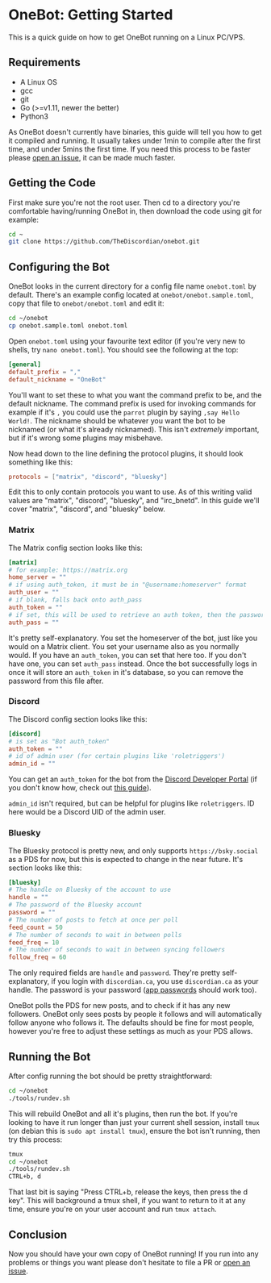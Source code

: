 # OneBot: Getting Started

This is a quick guide on how to get OneBot running on a Linux PC/VPS.

## Requirements

- A Linux OS
- gcc
- git
- Go (>=v1.11, newer the better)
- Python3

As OneBot doesn't currently have binaries, this guide will tell you how to get it compiled and running. It usually takes under 1min to compile after the first time, and under 5mins the first time. If you need this process to be faster please [open an issue](https://github.com/TheDiscordian/onebot/issues/new), it can be made much faster.

## Getting the Code

First make sure you're not the root user. Then cd to a directory you're comfortable having/running OneBot in, then download the code using git for example:

```bash
cd ~
git clone https://github.com/TheDiscordian/onebot.git
```

## Configuring the Bot

OneBot looks in the current directory for a config file name `onebot.toml` by default. There's an example config located at `onebot/onebot.sample.toml`, copy that file to `onebot/onebot.toml` and edit it:

```bash
cd ~/onebot
cp onebot.sample.toml onebot.toml
```

Open `onebot.toml` using your favourite text editor (if you're very new to shells, try `nano onebot.toml`). You should see the following at the top:

```toml
[general]
default_prefix = ","
default_nickname = "OneBot"
```

You'll want to set these to what you want the command prefix to be, and the default nickname. The command prefix is used for invoking commands for example if it's `,` you could use the `parrot` plugin by saying `,say Hello World!`. The nickname should be whatever you want the bot to be nicknamed (or what it's already nicknamed). This isn't *extremely* important, but if it's wrong some plugins may misbehave.

Now head down to the line defining the protocol plugins, it should look something like this:

```toml
protocols = ["matrix", "discord", "bluesky"]
```

Edit this to only contain protocols you want to use. As of this writing valid values are "matrix", "discord", "bluesky", and "irc_bnetd". In this guide we'll cover "matrix", "discord", and "bluesky" below.

### Matrix

The Matrix config section looks like this:

```toml
[matrix]
# for example: https://matrix.org
home_server = ""
# if using auth_token, it must be in "@username:homeserver" format
auth_user = ""
# if blank, falls back onto auth_pass
auth_token = ""
# if set, this will be used to retrieve an auth token, then the password can be omitted from this file
auth_pass = ""
```

It's pretty self-explanatory. You set the homeserver of the bot, just like you would on a Matrix client. You set your username also as you normally would. If you have an `auth_token`, you can set that here too. If you don't have one, you can set `auth_pass` instead. Once the bot successfully logs in once it will store an `auth_token` in it's database, so you can remove the password from this file after.

### Discord

The Discord config section looks like this:

```toml
[discord]
# is set as "Bot auth_token"
auth_token = ""
# id of admin user (for certain plugins like 'roletriggers')
admin_id = ""
```

You can get an `auth_token` for the bot from the [Discord Developer Portal](https://discord.com/developers/applications) (if you don't know how, check out [this guide](https://discordgsm.com/guide/how-to-get-a-discord-bot-token)).

`admin_id` isn't required, but can be helpful for plugins like `roletriggers`. ID here would be a Discord UID of the admin user.

### Bluesky

The Bluesky protocol is pretty new, and only supports `https://bsky.social` as a PDS for now, but this is expected to change in the near future. It's section looks like this:

```toml
[bluesky]
# The handle on Bluesky of the account to use
handle = ""
# The password of the Bluesky account
password = ""
# The number of posts to fetch at once per poll
feed_count = 50
# The number of seconds to wait in between polls
feed_freq = 10
# The number of seconds to wait in between syncing followers
follow_freq = 60
```

The only required fields are `handle` and `password`. They're pretty self-explanatory, if you login with `discordian.ca`, you use `discordian.ca` as your handle. The password is your password ([app passwords](https://staging.bsky.app/settings/app-passwords) should work too).

OneBot polls the PDS for new posts, and to check if it has any new followers. OneBot only sees posts by people it follows and will automatically follow anyone who follows it. The defaults should be fine for most people, however you're free to adjust these settings as much as your PDS allows.

## Running the Bot

After config running the bot should be pretty straightforward:

```bash
cd ~/onebot
./tools/rundev.sh
```

This will rebuild OneBot and all it's plugins, then run the bot. If you're looking to have it run longer than just your current shell session, install `tmux` (on debian this is `sudo apt install tmux`), ensure the bot isn't running, then try this process:

```bash
tmux
cd ~/onebot
./tools/rundev.sh
CTRL+b, d
```

That last bit is saying "Press CTRL+b, release the keys, then press the d key". This will background a tmux shell, if you want to return to it at any time, ensure you're on your user account and run `tmux attach`.

## Conclusion

Now you should have your own copy of OneBot running! If you run into any problems or things you want please don't hesitate to file a PR or [open an issue](https://github.com/TheDiscordian/onebot/issues/new).